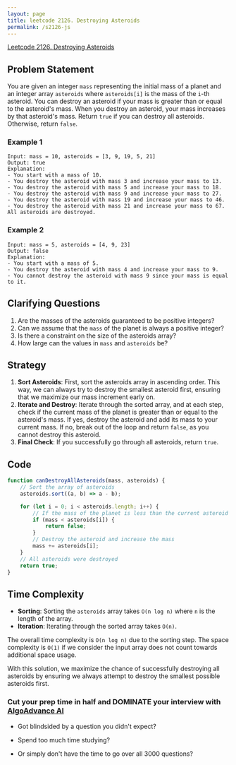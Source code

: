 ```yaml
---
layout: page
title: leetcode 2126. Destroying Asteroids
permalink: /s2126-js
---
```

[Leetcode 2126. Destroying Asteroids](https://algoadvance.github.io/algoadvance/l2126)
## Problem Statement

You are given an integer `mass` representing the initial mass of a planet and an integer array `asteroids` where `asteroids[i]` is the mass of the `i`-th asteroid. You can destroy an asteroid if your mass is greater than or equal to the asteroid's mass. When you destroy an asteroid, your mass increases by that asteroid's mass. Return `true` if you can destroy all asteroids. Otherwise, return `false`.

### Example 1
```
Input: mass = 10, asteroids = [3, 9, 19, 5, 21]
Output: true
Explanation: 
- You start with a mass of 10.
- You destroy the asteroid with mass 3 and increase your mass to 13.
- You destroy the asteroid with mass 5 and increase your mass to 18.
- You destroy the asteroid with mass 9 and increase your mass to 27.
- You destroy the asteroid with mass 19 and increase your mass to 46.
- You destroy the asteroid with mass 21 and increase your mass to 67.
All asteroids are destroyed.
```

### Example 2
```
Input: mass = 5, asteroids = [4, 9, 23]
Output: false
Explanation:
- You start with a mass of 5.
- You destroy the asteroid with mass 4 and increase your mass to 9.
- You cannot destroy the asteroid with mass 9 since your mass is equal to it.
```

## Clarifying Questions
1. Are the masses of the asteroids guaranteed to be positive integers?
2. Can we assume that the `mass` of the planet is always a positive integer?
3. Is there a constraint on the size of the asteroids array?
4. How large can the values in `mass` and `asteroids` be?

## Strategy

1. **Sort Asteroids**: First, sort the asteroids array in ascending order. This way, we can always try to destroy the smallest asteroid first, ensuring that we maximize our mass increment early on.
2. **Iterate and Destroy**: Iterate through the sorted array, and at each step, check if the current mass of the planet is greater than or equal to the asteroid's mass. If yes, destroy the asteroid and add its mass to your current mass. If no, break out of the loop and return `false`, as you cannot destroy this asteroid.
3. **Final Check**: If you successfully go through all asteroids, return `true`.
  
## Code

```javascript
function canDestroyAllAsteroids(mass, asteroids) {
    // Sort the array of asteroids
    asteroids.sort((a, b) => a - b);

    for (let i = 0; i < asteroids.length; i++) {
        // If the mass of the planet is less than the current asteroid
        if (mass < asteroids[i]) {
            return false;
        }
        // Destroy the asteroid and increase the mass
        mass += asteroids[i];
    }
    // All asteroids were destroyed
    return true;
}
```

## Time Complexity

- **Sorting**: Sorting the `asteroids` array takes `O(n log n)` where `n` is the length of the array.
- **Iteration**: Iterating through the sorted array takes `O(n)`.

The overall time complexity is `O(n log n)` due to the sorting step. The space complexity is `O(1)` if we consider the input array does not count towards additional space usage.

With this solution, we maximize the chance of successfully destroying all asteroids by ensuring we always attempt to destroy the smallest possible asteroids first.


### Cut your prep time in half and DOMINATE your interview with [AlgoAdvance AI](https://algoAdvance.com)

- Got blindsided by a question you didn't expect?

- Spend too much time studying?

- Or simply don't have the time to go over all 3000 questions?

